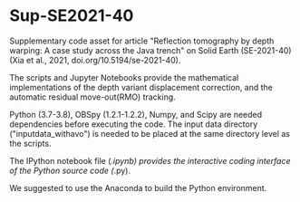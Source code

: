 # Sup-SE2021-40
Supplementary code asset for article "Reflection tomography by depth warping: A case study across the Java trench" on Solid Earth (SE-2021-40) 
(Xia et al., 2021, doi.org/10.5194/se-2021-40).

The scripts and Jupyter Notebooks provide the mathematical implementations of the depth variant displacement correction, and the automatic residual move-out(RMO) tracking.

Python (3.7-3.8), OBSpy (1.2.1-1.2.2), Numpy, and Scipy are needed dependencies before executing the code. The input data directory ("inputdata_withavo") is needed to be placed at the same directory level as the scripts. 

The IPython notebook file (*.ipynb) provides the interactive coding interface of the Python source code (*.py).

We suggested to use the Anaconda to build the Python environment. 
